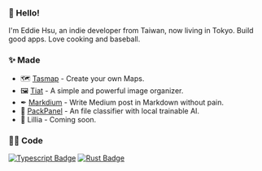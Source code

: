 
### 🐶 Hello!
I'm Eddie Hsu, an indie developer from Taiwan, now living in Tokyo. Build good apps. Love cooking and baseball. 

### ✨ Made
* 🗺️ [Tasmap](https://tasmap.app/) - Create your own Maps.
* 🖼 [Tiat](https://tiat.app/) - A simple and powerful image organizer.
* ✒ [Markdium](https://markdium.dev/) - Write Medium post in Markdown without pain.
* 🎃 [PackPanel](https://packpanel.island68.dev/) - An file classifier with local trainable AI.
* 💖 Lillia - Coming soon.

### 👨‍💻️ Code
[![Typescript Badge](https://img.shields.io/badge/TypeScript-blue?style=flat-square&logo=typescript&logoColor=white)]()
[![Rust Badge](https://img.shields.io/badge/Rust-B7410E?style=flat-square&logo=rust&logoColor=white)]()
